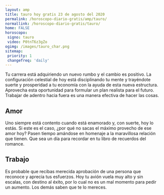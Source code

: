 ```yaml
---
layout: amp
title: tauro hoy gratis 23 de agosto del 2020 
permalink: /horoscopo-diario-gratis/amp/tauro/
normallink: /horoscopo-diario-gratis/tauro/
home: FALSE
horoscopo:
 signo: tauro
 video: P0tnT6z3gZo
ogimg: /images/tauro_char.png
sitemap:
 priority: 1
 changefreq: 'daily'
---
```



Tu carrera está adquiriendo un nuevo rumbo y el cambio es positivo. La configuración celestial de hoy está disciplinando tu mente y trayéndote suerte y prosperidad a tu economía con la ayuda de esta nueva estructura. Aprovecha esta oportunidad para formular un plan realista para el futuro. Trabajar de adentro hacia fuera es una manera efectiva de hacer las cosas.

## Amor

Uno siempre está contento cuando está enamorado y, con suerte, hoy lo estás. Si este es el caso, ¿por qué no sacas el máximo provecho de ese amor hoy? Pasen tiempo amándose en homenaje a la maravillosa relación que tienen. Que sea un día para recordar en tu libro de recuerdos del romance.

## Trabajo

Es probable que recibas merecida aprobación de una persona que reconoce y aprecia tus esfuerzos. Hoy tu avión vuela muy alto y sin escalas, con destino al éxito, por lo cual no es un mal momento para pedir un aumento. Los demás saben que te lo mereces.